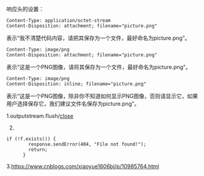 响应头的设置：

```
Content-Type: application/octet-stream
Content-Disposition: attachment; filename="picture.png"
```

表示“我不清楚代码内容，请把其保存为一个文件，最好命名为picture.png”。

```
Content-Type: image/png
Content-Disposition: attachment; filename="picture.png"
```

表示“这是一个PNG图像，请将其保存为一个文件，最好命名为picture.png”。

```
Content-Type: image/png
Content-Disposition: inline; filename="picture.png"
```

表示“这是一个PNG图像，除非你不知道如何显示PNG图像，否则请显示它，如果用户选择保存它，我们建议文件名保存为picture.png”。

1.outputstream.flush/[close](https://www.cnblogs.com/shenpengyan/p/6117814.html)

2.

```
if (!f.exists()) {
        response.sendError(404, "File not found!");
        return;
      }
```

3.https://www.cnblogs.com/xiaoyue1606bj/p/10985764.html